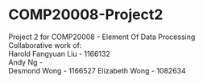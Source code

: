# COMP20008-Project2
Project 2 for COMP20008 - Element Of Data Processing  
Collaborative work of:  
Harold Fangyuan Liu - 1166132  
Andy Ng -   
Desmond Wong - 1166527
Elizabeth Wong -   1082634 
